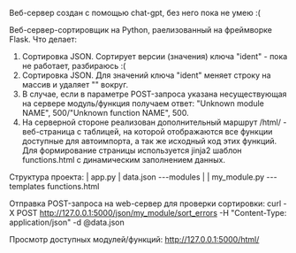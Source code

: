 Веб-сервер создан с помощью chat-gpt, без него пока не умею :(

Веб-сервер-сортировщик на Python, раелизованный на фреймворке Flask.
Что делает:
1) Сортировка JSON. Сортирует версии (значения) ключа "ident" - пока не работает, разбираюсь :(
2) Сортировка JSON. Для значений ключа "ident" меняет строку на массив и удаляет "" вокруг.
3) В случае, если в параметре POST-запроса указана несуществующая на сервере модуль/функция получаем ответ: "Unknown module NAME", 500/"Unknown function NAME", 500.
4) На серверной стороне реализован дополнительный маршрут /html/ - веб-страница с таблицей, на которой отображаются все функции доступные для автоимпорта, а так же исходный код этих функций. Для формирование страницы используется jinja2 шаблон functions.html с динамическим заполнением данных.

Структура проекта:
|   app.py
|   data.json
\---modules
|   |   my_module.py
\---templates
        functions.html

Отправка POST-запроса на web-сервер для проверки сортировки:
curl -X POST http://127.0.0.1:5000/json/my_module/sort_errors -H "Content-Type: application/json" -d @data.json

Просмотр доступных модулей/функций:
http://127.0.0.1:5000/html/
